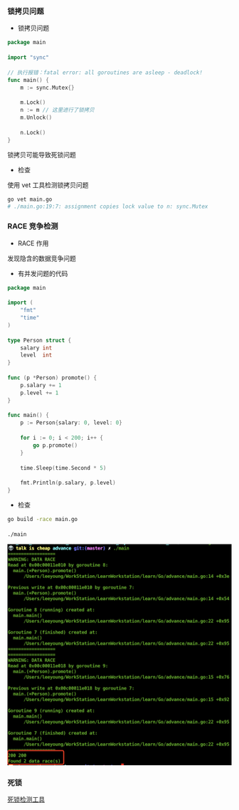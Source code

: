 ### 锁拷贝问题

* 锁拷贝问题

```go
package main

import "sync"

// 执行报错：fatal error: all goroutines are asleep - deadlock!
func main() {
	m := sync.Mutex{}
	
	m.Lock()
	n := m // 这里进行了锁拷贝
	m.Unlock()

	n.Lock()
}
```

锁拷贝可能导致死锁问题


* 检查

使用 vet 工具检测锁拷贝问题

```bash
go vet main.go
# ./main.go:19:7: assignment copies lock value to n: sync.Mutex
```


### RACE 竞争检测

* RACE 作用

发现隐含的数据竞争问题


* 有并发问题的代码

```go
package main

import (
	"fmt"
	"time"
)

type Person struct {
	salary int
	level  int
}

func (p *Person) promote() {
	p.salary += 1
	p.level += 1
}

func main() {
	p := Person{salary: 0, level: 0}

	for i := 0; i < 200; i++ {
		go p.promote()
	}

	time.Sleep(time.Second * 5)

	fmt.Println(p.salary, p.level)
}
```


* 检查

```bash
go build -race main.go

./main
```

![RACE 检测结果](images/race检测结果.png)


### 死锁

[死锁检测工具](https://github.com/sasha-s/go-deadlock)
